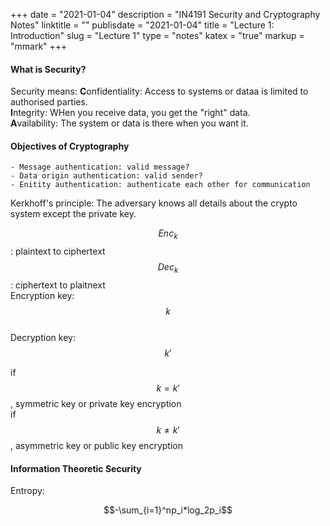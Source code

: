 +++
date = "2021-01-04"
description = "IN4191 Security and Cryptography Notes"
linktitle = ""
publisdate = "2021-01-04"
title = "Lecture 1: Introduction"
slug = "Lecture 1"
type = "notes"
katex = "true"
markup = "mmark"
+++

#### What is Security?

Security means:
**C**onfidentiality: Access to  systems or dataa is limited to authorised parties.  
**I**ntegrity: WHen you receive data, you get the "right" data.  
**A**vailability: The system or data is there when you want it.  

#### Objectives of Cryptography

    - Message authentication: valid message?
    - Data origin authentication: valid sender?
    - Enitity authentication: authenticate each other for communication

Kerkhoff's principle: The adversary knows all details about the crypto system except the private key.

$$Enc_k$$: plaintext to ciphertext  
$$Dec_k$$: ciphertext to plaitnext  
Encryption key: $$k$$  
Decryption key: $$k'$$  

if $$k=k'$$, symmetric key or private key encryption  
if $$k \neq k'$$, asymmetric key or public key encryption

#### Information Theoretic Security

Entropy:

$$-\sum_{i=1}^np_i*log_2p_i$$
